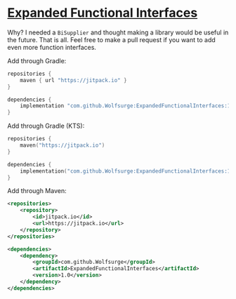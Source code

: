 # <u> Expanded Functional Interfaces </u>
Why? I needed a `BiSupplier` and thought making a library would be useful in the future. That is all.
Feel free to make a pull request if you want to add even more function interfaces.

Add through Gradle:
```groovy
repositories {
    maven { url "https://jitpack.io" }
}

dependencies {
    implementation "com.github.Wolfsurge:ExpandedFunctionalInterfaces:1.0"
}
```

Add through Gradle (KTS):
```kotlin
repositories {
    maven("https://jitpack.io")
}

dependencies {
    implementation("com.github.Wolfsurge:ExpandedFunctionalInterfaces:1.0")
}
```

Add through Maven:
```xml
<repositories>
    <repository>
        <id>jitpack.io</id>
        <url>https://jitpack.io</url>
    </repository>
</repositories>

<dependencies>
    <dependency>
        <groupId>com.github.Wolfsurge</groupId>
        <artifactId>ExpandedFunctionalInterfaces</artifactId>
        <version>1.0</version>
    </dependency>
</dependencies>
```